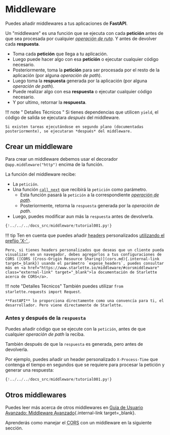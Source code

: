 # Middleware

Puedes añadir middlewares a tus aplicaciones de **FastAPI**.

Un "middleware" es una función que se ejecuta con cada **petición** antes de que sea procesada por cualquier <abbr title="path operation">*operación de ruta*</abbr>. Y antes de devolver cada **respuesta**.

* Toma cada **petición** que llega a tu aplicación.
* Luego puede hacer algo con esa **petición** o ejecutar cualquier código necesario.
* Posteriormente, toma la **petición** para ser procesada por el resto de la aplicación (por alguna *operación de path*).
* Luego toma la **respuesta** generada por la aplicación (por alguna *operación de path*).
* Puede realizar algo con esa **respuesta** o ejecutar cualquier código necesario.
* Y por ultimo, retornar la **respuesta**.

!!! note " Detalles Técnicos "
    Si tienes dependencias que utilicen `yield`, el código de salida se ejecutara *después* del middleware.

    Si existen tareas ejecutándose en segundo plano (documentadas posteriormente), se ejecutaran *después* del middleware.

## Crear un middleware

Para crear un middleware debemos usar el decorador `@app.middleware("http")` encima de la función.

La función del middleware recibe:

* La `petición`.
* Una función <abbr title="para llamar después">`call_next`</abbr> que recibirá la `petición` como parámetro.
    * Esta función pasará la `petición` a la correspondiente <abbr title="path operation">*operación de path*</abbr>.
    * Posteriormente, retorna la `respuesta` generada por la *operación de path*.
* Luego, puedes modificar aun más la `respuesta` antes de devolverla.

```Python hl_lines="8-9  11  14"
{!../../../docs_src/middleware/tutorial001.py!}
```

!!! tip
    Ten en cuenta que puedes añadir <abbr title="encabezados">headers</abbr> personalizados <a href="https://developer.mozilla.org/en-US/docs/Web/HTTP/Headers" class="external-link" target="_blank">utilizando el prefijo 'X-' </a>.

    Pero, si tienes headers personalizados que deseas que un cliente pueda visualizar en un navegador, debes agregarlos a tus configuraciones de CORS ([CORS (Cross-Origin Resource Sharing)](cors.md){.internal-link target=_blank}) usando el parámetro `expose_headers`, puedes consultar más en <a href="https://www.starlette.io/middleware/#corsmiddleware" class="external-link" target="_blank">la documentación de Starlette acerca de CORS</a>.

!!! note "Detalles Técnicos"
    También puedes utilizar `from starlette.requests import Request`.

    **FastAPI** lo proporciona directamente como una convencía para ti, el desarrollador. Pero viene directamente de Starlette.

### Antes y después de la `respuesta`

Puedes añadir código que se ejecute con la `petición`, antes de que cualquier *operación de path* la reciba.

También después de que la `respuesta` es generada, pero antes de devolverla.

Por ejemplo, puedes añadir un <abbr>header</abbr> personalizado `X-Process-Time` que contenga el tiempo en segundos que se requiere para procesar la petición y generar una respuesta:

```Python hl_lines="10  12-13"
{!../../../docs_src/middleware/tutorial001.py!}
```

## Otros middlewares

Puedes leer más acerca de otros middlewares en [Guia de Usuario Avanzado: Middleware Avanzado](../advanced/middleware.md){.internal-link target=_blank}.

Aprenderás como manejar el <abbr title="Cross-Origin Resource Sharing">CORS</abbr> con un middleware en la siguiente sección.
